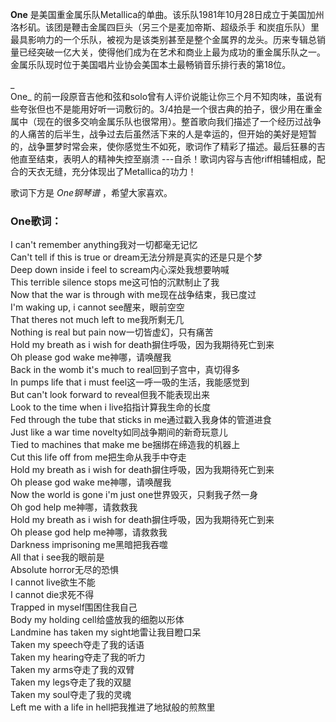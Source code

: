 

**One** 是美国重金属乐队Metallica的单曲。该乐队1981年10月28日成立于美国加州洛杉矶。该团是鞭击金属四巨头（另三个是麦加帝斯、超级杀手
和炭疽乐队）里最具影响力的一个乐队，被视为是该类别甚至是整个金属界的龙头。历来专辑总销量已经突破一亿大关，使得他们成为在艺术和商业上最为成功的重金属乐队之一。金属乐队现时位于美国唱片业协会美国本土最畅销音乐排行表的第18位。

_  
One_
的前一段原音吉他和弦和solo曾有人评价说能让你三个月不知肉味，虽说有些夸张但也不是能用好听一词敷衍的。3/4拍是一个很古典的拍子，很少用在重金属中（现在的很多交响金属乐队也很常用）。整首歌向我们描述了一个经历过战争的人痛苦的后半生，战争过去后虽然活下来的人是幸运的，但开始的美好是短暂的，战争噩梦时常会来，使你感觉生不如死，歌词作了精彩了描述。最后狂暴的吉他直至结束，表明人的精神失控至崩溃
---自杀！歌词内容与吉他riff相辅相成，配合的天衣无缝，充分体现出了Metallica的功力！

  
歌词下方是 _One钢琴谱_ ，希望大家喜欢。

### One歌词：

I can't remember anything我对一切都毫无记忆  
Can't tell if this is true or dream无法分辨是真实的还是只是个梦  
Deep down inside i feel to scream内心深处我想要呐喊  
This terrible silence stops me这可怕的沉默制止了我  
Now that the war is through with me现在战争结束，我已度过  
I'm waking up, i cannot see醒来，眼前空空  
That theres not much left to me我所剩无几  
Nothing is real but pain now一切皆虚幻，只有痛苦  
Hold my breath as i wish for death摒住呼吸，因为我期待死亡到来  
Oh please god wake me神哪，请唤醒我  
Back in the womb it's much to real回到子宫中，真切得多  
In pumps life that i must feel这一呼一吸的生活，我能感觉到  
But can't look forward to reveal但我不能表现出来  
Look to the time when i live掐指计算我生命的长度  
Fed through the tube that sticks in me通过戳入我身体的管道进食  
Just like a war time novelty如同战争期间的新奇玩意儿  
Tied to machines that make me be捆绑在缔造我的机器上  
Cut this life off from me把生命从我手中夺走  
Hold my breath as i wish for death摒住呼吸，因为我期待死亡到来  
Oh please god wake me神哪，请唤醒我  
Now the world is gone i'm just one世界毁灭，只剩我孑然一身  
Oh god help me神哪，请救救我  
Hold my breath as i wish for death摒住呼吸，因为我期待死亡到来  
Oh please god help me神哪，请救救我  
Darkness imprisoning me黑暗把我吞噬  
All that i see我的眼前是  
Absolute horror无尽的恐惧  
I cannot live欲生不能  
I cannot die求死不得  
Trapped in myself围困住我自己  
Body my holding cell给盛放我的细胞以形体  
Landmine has taken my sight地雷让我目瞪口呆  
Taken my speech夺走了我的话语  
Taken my hearing夺走了我的听力  
Taken my arms夺走了我的双臂  
Taken my legs夺走了我的双腿  
Taken my soul夺走了我的灵魂  
Left me with a life in hell把我推进了地狱般的煎熬里

